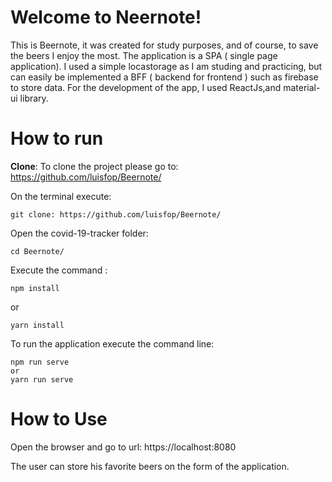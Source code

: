 
# Welcome to Neernote!



  

This is Beernote, it was created for study purposes, and of course, to save the beers I enjoy the most. The application is a SPA ( single page application).
I used a simple locastorage as I am studing and practicing, but can easily be implemented a BFF ( backend for frontend ) such as firebase to store data. For the development of the app, I used ReactJs,and material-ui library.



# How to run


**Clone**:
To clone the project please go to:
https://github.com/luisfop/Beernote/

On the terminal execute: 

    git clone: https://github.com/luisfop/Beernote/

Open the covid-19-tracker folder:

    cd Beernote/
    
Execute the command :

    npm install

   or

    yarn install

To run the application execute the command line:

    npm run serve
    or
    yarn run serve


# How to Use

Open the browser and go to url:
 https://localhost:8080

The user can store his favorite beers on the form of the application.
